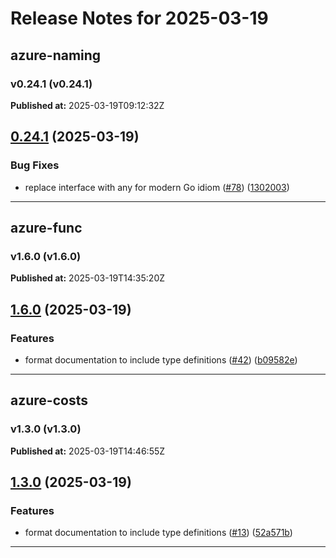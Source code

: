 # Release Notes for 2025-03-19

## azure-naming
### v0.24.1 (v0.24.1)
**Published at:** 2025-03-19T09:12:32Z

## [0.24.1](https://github.com/CloudNationHQ/terraform-azure-naming/compare/v0.24.0...v0.24.1) (2025-03-19)


### Bug Fixes

* replace interface with any for modern Go idiom ([#78](https://github.com/CloudNationHQ/terraform-azure-naming/issues/78)) ([1302003](https://github.com/CloudNationHQ/terraform-azure-naming/commit/1302003600cdbdd5dfeb50929a3bd6628eb785c0))

---

## azure-func
### v1.6.0 (v1.6.0)
**Published at:** 2025-03-19T14:35:20Z

## [1.6.0](https://github.com/CloudNationHQ/terraform-azure-func/compare/v1.5.0...v1.6.0) (2025-03-19)


### Features

* format documentation to include type definitions ([#42](https://github.com/CloudNationHQ/terraform-azure-func/issues/42)) ([b09582e](https://github.com/CloudNationHQ/terraform-azure-func/commit/b09582e2f8ba10b38b15e82c4c8ef5007355da47))

---

## azure-costs
### v1.3.0 (v1.3.0)
**Published at:** 2025-03-19T14:46:55Z

## [1.3.0](https://github.com/CloudNationHQ/terraform-azure-costs/compare/v1.2.1...v1.3.0) (2025-03-19)


### Features

* format documentation to include type definitions ([#13](https://github.com/CloudNationHQ/terraform-azure-costs/issues/13)) ([52a571b](https://github.com/CloudNationHQ/terraform-azure-costs/commit/52a571b5cd0a3e48f3ca402b63ace2b69e4cd8cc))

---

